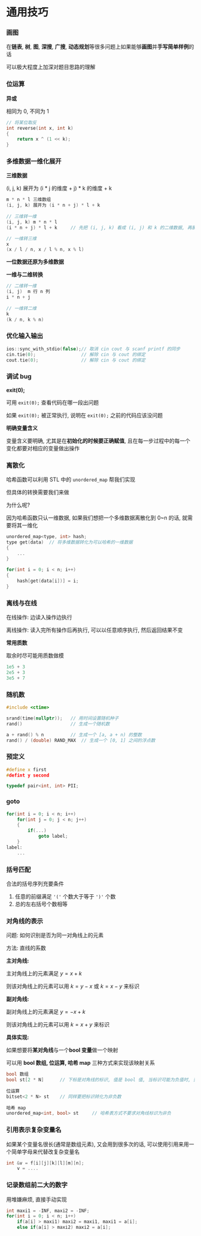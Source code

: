 # 通用技巧

### 画图

在**链表**, **树**, **图**, **深搜**, **广搜**, **动态规划**等很多问题上如果能够**画图**并**手写简单样例**的话

可以极大程度上加深对题目思路的理解

### 位运算

**异或**

相同为 0, 不同为 1

```C++
// 将某位取反
int reverse(int x, int k)
{
    return x ^ (1 << k);
}
```



### 多维数据一维化展开

**三维数据**

(i, j, k) 展开为 (i * j 的维度 + j) * k 的维度 + k

```C++
m * n * l 三维数组
(i, j, k) 展开为 (i * n + j) * l + k
 
// 三维转一维
(i, j, k) m * n * l
(i * n + j) * l + k		// 先把 (i, j, k) 看成 (i, j) 和 k 的二维数据, 再展开二维数据 (i, j)

// 一维转三维
x
(x / l / n, x / l % n, x % l)
```

**一位数据还原为多维数据**

**一维与二维转换**

```C++
// 二维转一维
(i, j)  m 行 n 列
i * n + j
    
// 一维转二维
k
(k / n, k % n)
```

### 优化输入输出

```C++
ios::sync_with_stdio(false);// 取消 cin cout 与 scanf printf 的同步
cin.tie(0);					// 解除 cin 与 cout 的绑定
cout.tie(0);				// 解除 cin 与 cout 的绑定
```



### 调试 bug

**exit(0);**

可用 `exit(0);` 查看代码在哪一段出问题

如果 `exit(0);` 被正常执行, 说明在 `exit(0);` 之前的代码应该没问题 

**明确变量含义**

变量含义要明确, 尤其是在**初始化的时候要正确赋值**, 且在每一步过程中的每一个变化都要对相应的变量做出操作

### 离散化

哈希函数可以利用 STL 中的 `unordered_map` 帮我们实现

但具体的转换需要我们来做

为什么呢?

因为哈希函数只认一维数据, 如果我们想把一个多维数据离散化到 0~n 的话, 就需要将其一维化

```C++
unordered_map<type, int> hash;
type get(data)	// 将多维数据转化为可以哈希的一维数据
{
    ...
}

for(int i = 0; i < n; i++)
{
    hash[get(data[i])] = i;
}
```

### 离线与在线

在线操作: 边读入操作边执行

离线操作: 读入完所有操作后再执行, 可以以任意顺序执行, 然后返回结果不变

**常用质数**

取余时尽可能用质数做模

```C++
1e5 + 3
2e5 + 3
3e5 + 7
```

### 随机数

```C++
#include <ctime>

srand(time(nullptr));	// 用时间设置随机种子
rand()					// 生成一个随机数

a + rand() % n			// 生成一个 [a, a + n) 的整数
rand() / (double) RAND_MAX	// 生成一个 [0, 1] 之间的浮点数
```

### 预定义

```C++
#define x first
#defint y second

typedef pair<int, int> PII;
```

### goto

```C++
for(int i = 0; i < n; i++)
    for(int j = 0; j < n; j++)
    {
        if(...)
            goto label;
    }
label:
	...
```

### 括号匹配

合法的括号序列充要条件

1. 任意的前缀满足 `'('` 个数大于等于 `')'` 个数
2. 总的左右括号个数相等

### 对角线的表示

问题: 如何识别是否为同一对角线上的元素

方法: 直线的系数

**主对角线:**

主对角线上的元素满足 $y = x + k$

则该对角线上的元素可以用 $k = y - x$ 或 $k = x - y$ 来标识

**副对角线:**

副对角线上的元素满足 $y = -x + k$

则该对角线上的元素可以用 $k = x + y$ 来标识

**具体实现:**

如果想要将**某对角线**与一个**bool 变量**做一个映射

可以用 **bool 数组, 位运算, 哈希 map** 三种方式来实现该映射关系

```C++
bool 数组
bool st[2 * N]		// 下标是对角线的标识, 值是 bool 值, 当标识可能为负值时, 要加上一个偏移量使其为非负数, 所以数组空间设为 2 * N, N 是对角线所在矩阵的大小
    
位运算
bitset<2 * N> st	// 同样要把标识转化为非负数
    
哈希 map
unordered_map<int, bool> st		// 哈希表方式不要求对角线标识为非负
```

### 引用表示复杂变量名

如果某个变量名很长(通常是数组元素), 又会用到很多次的话, 可以使用引用来用一个简单字母来代替改复杂变量名

```C++
int &v = f[i][j][k][l][m][n];
	v = ....
```

### 记录数组前二大的数字

用堆嫌麻烦, 直接手动实现

```C++
int maxi1 = -INF, maxi2 = -INF;
for(int i = 0; i < n; i++)
    if(a[i] > maxi1) maxi2 = maxi1, maxi1 = a[i];
	else if(a[i] > maxi2) maxi2 = a[i];
```

